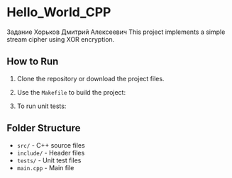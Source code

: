 # Hello_World_CPP
Задание Хорьков Дмитрий Алексеевич 
This project implements a simple stream cipher using XOR encryption.

## How to Run
1. Clone the repository or download the project files.
2. Use the `Makefile` to build the project:

3. To run unit tests:

## Folder Structure
- `src/` - C++ source files
- `include/` - Header files
- `tests/` - Unit test files
- `main.cpp` - Main file
